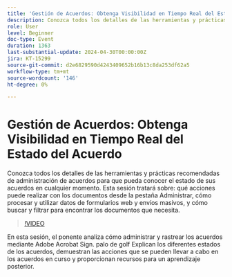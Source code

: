 ```yaml
---
title: 'Gestión de Acuerdos: Obtenga Visibilidad en Tiempo Real del Estado del Acuerdo'
description: Conozca todos los detalles de las herramientas y prácticas recomendadas de administración de acuerdos para que pueda conocer el estado de sus acuerdos en cualquier momento.
role: User
level: Beginner
doc-type: Event
duration: 1363
last-substantial-update: 2024-04-30T00:00:00Z
jira: KT-15299
source-git-commit: d2e6829590d4243409652b16b13c8da253df62a5
workflow-type: tm+mt
source-wordcount: '146'
ht-degree: 0%

---
```



# Gestión de Acuerdos: Obtenga Visibilidad en Tiempo Real del Estado del Acuerdo

Conozca todos los detalles de las herramientas y prácticas recomendadas de administración de acuerdos para que pueda conocer el estado de sus acuerdos en cualquier momento. Esta sesión tratará sobre: qué acciones puede realizar con los documentos desde la pestaña Administrar, cómo procesar y utilizar datos de formularios web y envíos masivos, y cómo buscar y filtrar para encontrar los documentos que necesita.

>[!VIDEO](https://video.tv.adobe.com/v/3428190/?learn=on)

En esta sesión, el ponente analiza cómo administrar y rastrear los acuerdos mediante Adobe Acrobat Sign. palo de golf Explican los diferentes estados de los acuerdos, demuestran las acciones que se pueden llevar a cabo en los acuerdos en curso y proporcionan recursos para un aprendizaje posterior.
